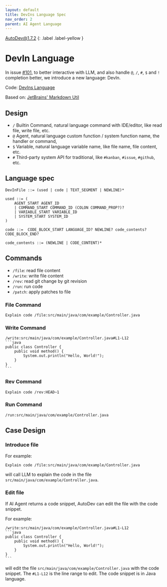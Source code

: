 ```yaml
---
layout: default
title: DevIns Language Spec
nav_order: 2
parent: AI Agent Language
---
```


AutoDev@1.7.2
{: .label .label-yellow }

# DevIn Language 

In issue [#101](https://github.com/unit-mesh/auto-dev/issues/101), to better interactive with LLM, and also 
handle `@`, `/`, `#`, `$` and `!` completion better, we introduce a new language: DevIn.

Code: [DevIns Language](https://github.com/unit-mesh/auto-dev/tree/master/exts/devin-lang)

Based on: [JetBrains' Markdown Util](https://github.com/JetBrains/intellij-community/tree/master/platform/markdown-utils)

## Design

- `/` Builtin Command, natural language command with IDE/editor, like read file, write file, etc.
- `@` Agent, natural language custom function / system function name, the handler or command, 
- `$` Variable, natural language variable name, like file name, file content, etc.
- `#` Third-party system API for traditional, like `#kanban`, `#issue`, `#github`, etc. 

## Language spec

```bnf
DevInFile ::= (used | code | TEXT_SEGMENT | NEWLINE)*

used ::= (
    AGENT_START AGENT_ID
    | COMMAND_START COMMAND_ID (COLON COMMAND_PROP?)?
    | VARIABLE_START VARIABLE_ID
    | SYSTEM_START SYSTEM_ID
)

code ::=  CODE_BLOCK_START LANGUAGE_ID? NEWLINE? code_contents? CODE_BLOCK_END?

code_contents ::= (NEWLINE | CODE_CONTENT)*
```

## Commands

- `/file`: read file content
- `/write`: write file content
- `/rev`: read git change by git revision
- `/run`: run code
- `/patch`: apply patches to file

### File Command

```devin
Explain code /file:src/main/java/com/example/Controller.java
```

### Write Command


    /write:src/main/java/com/example/Controller.java#L1-L12
    ```java
    public class Controller {
        public void method() {
            System.out.println("Hello, World!");
        }
    }
    ```

### Rev Command

```devin
Explain code /rev:HEAD~1
```

### Run Command

```devin
/run:src/main/java/com/example/Controller.java
```

## Case Design

### Introduce file

For example:

```devin
Explain code /file:src/main/java/com/example/Controller.java
```

will call LLM to explain the code in the file `src/main/java/com/example/Controller.java`.

### Edit file

If AI Agent returns a code snippet, AutoDev can edit the file with the code snippet.

For example:

    /write:src/main/java/com/example/Controller.java#L1-L12
    ```java
    public class Controller {
        public void method() {
            System.out.println("Hello, World!");
        }
    }
    ```

will edit the file `src/main/java/com/example/Controller.java` with the code snippet. 
The `#L1-L12` is the line range to edit. The code snippet is in Java language.
